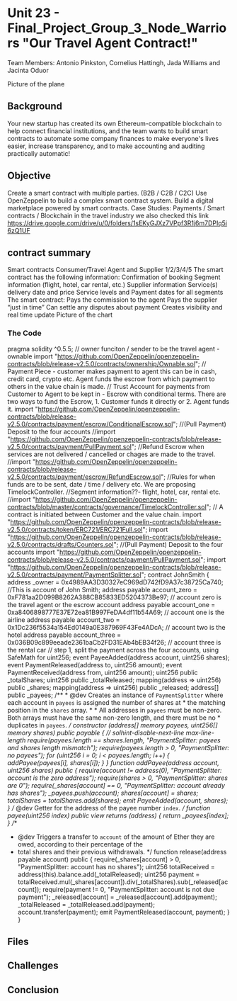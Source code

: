 # Unit 23 - Final_Project_Group_3_Node_Warriors "Our Travel Agent Contract!"
Team Members: Antonio Pinkston, Cornelius Hattingh, Jada Williams and Jacinta Oduor 

Picture of the plane

## Background

Your new startup has created its own Ethereum-compatible blockchain to help connect financial institutions, and the team wants to build smart contracts to automate some company finances to make everyone's lives easier, increase transparency, and to make accounting and auditing practically automatic!

## Objective

Create a smart contract with multiple parties. (B2B / C2B / C2C) 
Use OpenZeppelin to build a complex smart contract system.
Build a digital marketplace powered by smart contracts.
Case Studies:
Payments / Smart contracts / Blockchain in the travel industry 
we also checked this link https://drive.google.com/drive/u/0/folders/1sEKyGJXz7VPpf3R1j6m7DPIq5i6zQ1UF


## contract summary 
Smart contracts Consumer/Travel Agent and Supplier 1/2/3/4/5
The smart contract has the following information:
Confirmation of booking
Segment information (flight, hotel, car rental, etc.)
Supplier information
Service(s) delivery date and price 
Service levels and Payment dates for all segments
The smart contract:
Pays the commission to the agent
Pays the supplier “just in time” 
Can settle any disputes about payment
Creates visibility and real time update
Picture of the chart


### The Code
pragma solidity ^0.5.5;
// owner funciton / sender to be the travel agent - ownable
import "https://github.com/OpenZeppelin/openzeppelin-contracts/blob/release-v2.5.0/contracts/ownership/Ownable.sol";
// Payment Piece - customer makes payment to agent this can be in cash, credit card, crypto etc. Agent funds the escrow from which payment to others in the value chain is made.
// Trust Account for payments from Customer to Agent to be kept in - Escrow with conditional terms. There are two ways to fund the Escrow, 1. Customer funds it directly or 2. Agent funds it.
import "https://github.com/OpenZeppelin/openzeppelin-contracts/blob/release-v2.5.0/contracts/payment/escrow/ConditionalEscrow.sol";
//(Pull Payment) Deposit to the four accounts
//import "https://github.com/OpenZeppelin/openzeppelin-contracts/blob/release-v2.5.0/contracts/payment/PullPayment.sol";
 //Refund Escrow when services are not delivered / cancelled or chages are made to the travel.
//import "https://github.com/OpenZeppelin/openzeppelin-contracts/blob/release-v2.5.0/contracts/payment/escrow/RefundEscrow.sol";
 //Rules for when funds are to be sent, date / time / delivery etc. We are proposing TimelockController. //Segment information??- flight, hotel, car, rental etc.
//import "https://github.com/OpenZeppelin/openzeppelin-contracts/blob/master/contracts/governance/TimelockController.sol";
// A contract is initiated between Customer and the value chain.
import "https://github.com/OpenZeppelin/openzeppelin-contracts/blob/release-v2.5.0/contracts/token/ERC721/ERC721Full.sol";
import "https://github.com/OpenZeppelin/openzeppelin-contracts/blob/release-v2.5.0/contracts/drafts/Counters.sol";
 //(Pull Payment) Deposit to the four accounts
import "https://github.com/OpenZeppelin/openzeppelin-contracts/blob/release-v2.5.0/contracts/payment/PullPayment.sol";
import "https://github.com/OpenZeppelin/openzeppelin-contracts/blob/release-v2.5.0/contracts/payment/PaymentSplitter.sol";
contract JohnSmith {
  address _owner = 0x4989AA3D30327eC969dD742fD9A37c38725Ca740; //This is account of John Smith;
  address payable account_zero = 0xF781aa2D099B8262A388CB85833ED5204373Be97; // account zero is the travel agent or the escrow account
  address payable account_one = 0xa8406898777E37E72ea81B997FeDA4df11b54A69; // account one is the airline
  address payable account_two = 0x1Dc236f5534a154Ed0149a0E387969F43Fe4ADcA; // account two is the hotel
  address payable account_three = 0x036B09c899eeade2361baCb2FD31EAb4bEB34f26; // account three is the rental car
// step 1, split the payment across the four accounts,
using SafeMath for uint256;
    event PayeeAdded(address account, uint256 shares);
    event PaymentReleased(address to, uint256 amount);
    event PaymentReceived(address from, uint256 amount);
    uint256 public _totalShares;
    uint256 public _totalReleased;
    mapping(address => uint256) public _shares;
    mapping(address => uint256) public _released;
    address[] public _payees;
 /**
     * @dev Creates an instance of `PaymentSplitter` where each account in `payees` is assigned the number of shares at
     * the matching position in the `shares` array.
     *
     * All addresses in `payees` must be non-zero. Both arrays must have the same non-zero length, and there must be no
     * duplicates in `payees`.
     */
    constructor (address[] memory payees, uint256[] memory shares) public payable {
        // solhint-disable-next-line max-line-length
        require(payees.length == shares.length, "PaymentSplitter: payees and shares length mismatch");
        require(payees.length > 0, "PaymentSplitter: no payees");
        for (uint256 i = 0; i < payees.length; i++) {
            _addPayee(payees[i], shares[i]);
        }
    }
 function _addPayee(address account, uint256 shares_) public {
        require(account != address(0), "PaymentSplitter: account is the zero address");
        require(shares_ > 0, "PaymentSplitter: shares are 0");
        require(_shares[account] == 0, "PaymentSplitter: account already has shares");
        _payees.push(account);
        _shares[account] = shares_;
        _totalShares = _totalShares.add(shares_);
        emit PayeeAdded(account, shares_);
    }
/* @dev Getter for the address of the payee number `index`.
     */
function payee(uint256 index) public view returns (address) {
    return _payees[index];
}
/**
* @dev Triggers a transfer to `account` of the amount of Ether they are owed, according to their percentage of the
* total shares and their previous withdrawals.
*/
function release(address payable account) public {
        require(_shares[account] > 0, "PaymentSplitter: account has no shares");
        uint256 totalReceived = address(this).balance.add(_totalReleased);
        uint256 payment = totalReceived.mul(_shares[account]).div(_totalShares).sub(_released[account]);
        require(payment != 0, "PaymentSplitter: account is not due payment");
        _released[account] = _released[account].add(payment);
        _totalReleased = _totalReleased.add(payment);
        account.transfer(payment);
        emit PaymentReleased(account, payment);
}
}




## Files





## Challenges


## Conclusion
